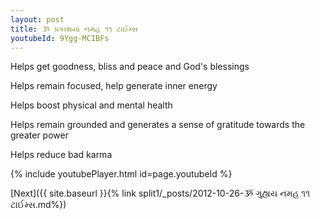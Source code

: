 ```yaml
---
layout: post
title: ૐ પ્રકાશયા નમહ ૧૧ ટાઈમ્સ
youtubeId: 9Ygg-MCIBFs
---
```

 
 
Helps get goodness, bliss and peace and God's blessings
 
Helps remain focused, help generate inner energy 
 
Helps boost physical and mental health 
 
Helps remain grounded and generates a sense of gratitude towards the greater power 
 
Helps reduce bad karma
 
 
 
 


{% include youtubePlayer.html id=page.youtubeId %}
 
[Next]({{ site.baseurl }}{% link  split1/_posts/2012-10-26-ૐ ગુહ્યય નમહ ૧૧ ટાઈમ્સ.md%})
 
